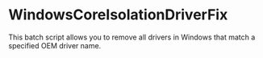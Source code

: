 # WindowsCoreIsolationDriverFix
This batch script allows you to remove all drivers in Windows that match a specified OEM driver name.
